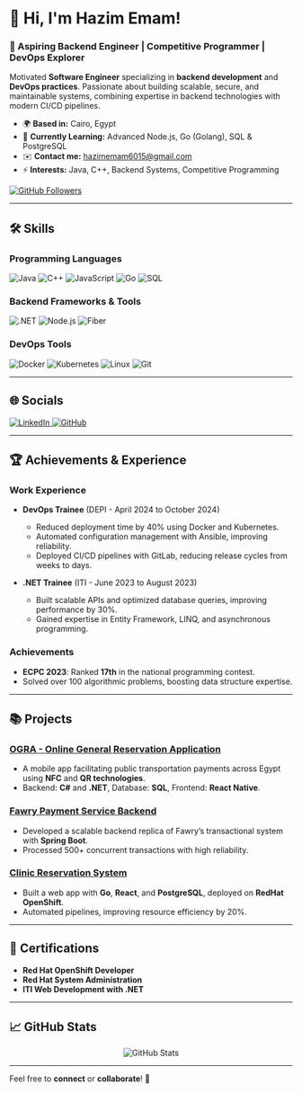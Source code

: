 # 👋 Hi, I'm Hazim Emam!

### 🚀 Aspiring Backend Engineer | Competitive Programmer | DevOps Explorer  

Motivated **Software Engineer** specializing in **backend development** and **DevOps practices**. Passionate about building scalable, secure, and maintainable systems, combining expertise in backend technologies with modern CI/CD pipelines.

- 🌍 **Based in:** Cairo, Egypt  
- 🧠 **Currently Learning:** Advanced Node.js, Go (Golang), SQL & PostgreSQL  
- ✉️ **Contact me:** [hazimemam6015@gmail.com](mailto:hazimemam6015@gmail.com)  
- ⚡ **Interests:** Java, C++, Backend Systems, Competitive Programming  

<a href="https://www.github.com/HazimEmam" target="_blank" rel="noreferrer">
  <img src="https://img.shields.io/github/followers/HazimEmam?logo=github&style=for-the-badge&color=blueviolet&labelColor=2c3e50" alt="GitHub Followers" />
</a>

---

## 🛠️ Skills

### **Programming Languages**  
<p align="left">
  <img src="https://img.shields.io/badge/Java-ED8B00?style=for-the-badge&logo=java&logoColor=white" alt="Java" />
  <img src="https://img.shields.io/badge/C++-00599C?style=for-the-badge&logo=cplusplus&logoColor=white" alt="C++" />
  <img src="https://img.shields.io/badge/JavaScript-F7DF1E?style=for-the-badge&logo=javascript&logoColor=black" alt="JavaScript" />
  <img src="https://img.shields.io/badge/Go-00ADD8?style=for-the-badge&logo=go&logoColor=white" alt="Go" />
  <img src="https://img.shields.io/badge/SQL-4479A1?style=for-the-badge&logo=postgresql&logoColor=white" alt="SQL" />
</p>

### **Backend Frameworks & Tools**  
<p align="left">
  <img src="https://img.shields.io/badge/.NET-512BD4?style=for-the-badge&logo=dotnet&logoColor=white" alt=".NET" />
  <img src="https://img.shields.io/badge/Node.js-339933?style=for-the-badge&logo=nodedotjs&logoColor=white" alt="Node.js" />
  <img src="https://img.shields.io/badge/Fiber-00ADD8?style=for-the-badge&logo=go&logoColor=white" alt="Fiber" />
</p>

### **DevOps Tools**  
<p align="left">
  <img src="https://img.shields.io/badge/Docker-2496ED?style=for-the-badge&logo=docker&logoColor=white" alt="Docker" />
  <img src="https://img.shields.io/badge/Kubernetes-326CE5?style=for-the-badge&logo=kubernetes&logoColor=white" alt="Kubernetes" />
  <img src="https://img.shields.io/badge/Linux-FCC624?style=for-the-badge&logo=linux&logoColor=black" alt="Linux" />
  <img src="https://img.shields.io/badge/Git-F05032?style=for-the-badge&logo=git&logoColor=white" alt="Git" />
</p>

---

## 🌐 Socials

<p align="left">
  <a href="https://www.linkedin.com/in/hazim-emam-5874a9208/" target="_blank" rel="noreferrer">
    <img src="https://img.shields.io/badge/LinkedIn-0A66C2?style=for-the-badge&logo=linkedin&logoColor=white" alt="LinkedIn" />
  </a>
  <a href="https://www.github.com/HazimEmam" target="_blank" rel="noreferrer">
    <img src="https://img.shields.io/badge/GitHub-171515?style=for-the-badge&logo=github&logoColor=white" alt="GitHub" />
  </a>
</p>

---

## 🏆 Achievements & Experience

### **Work Experience**
- **DevOps Trainee** (DEPI - April 2024 to October 2024)  
  - Reduced deployment time by 40% using Docker and Kubernetes.
  - Automated configuration management with Ansible, improving reliability.
  - Deployed CI/CD pipelines with GitLab, reducing release cycles from weeks to days.  

- **.NET Trainee** (ITI - June 2023 to August 2023)  
  - Built scalable APIs and optimized database queries, improving performance by 30%.
  - Gained expertise in Entity Framework, LINQ, and asynchronous programming.

### **Achievements**
- **ECPC 2023**: Ranked **17th** in the national programming contest.  
- Solved over 100 algorithmic problems, boosting data structure expertise.

---

## 📚 Projects

### [OGRA - Online General Reservation Application](https://github.com/your-link)  
- A mobile app facilitating public transportation payments across Egypt using **NFC** and **QR technologies**.  
- Backend: **C#** and **.NET**, Database: **SQL**, Frontend: **React Native**.

### [Fawry Payment Service Backend](https://github.com/your-link)  
- Developed a scalable backend replica of Fawry’s transactional system with **Spring Boot**.  
- Processed 500+ concurrent transactions with high reliability.

### [Clinic Reservation System](https://github.com/your-link)  
- Built a web app with **Go**, **React**, and **PostgreSQL**, deployed on **RedHat OpenShift**.  
- Automated pipelines, improving resource efficiency by 20%.

---

## 📜 Certifications

- **Red Hat OpenShift Developer**  
- **Red Hat System Administration**  
- **ITI Web Development with .NET**

---

## 📈 GitHub Stats  

<p align="center">
  <img src="https://github-readme-stats.vercel.app/api?username=HazimEmam&show_icons=true&theme=radical" alt="GitHub Stats" />
</p>

---

Feel free to **connect** or **collaborate**! 🚀
